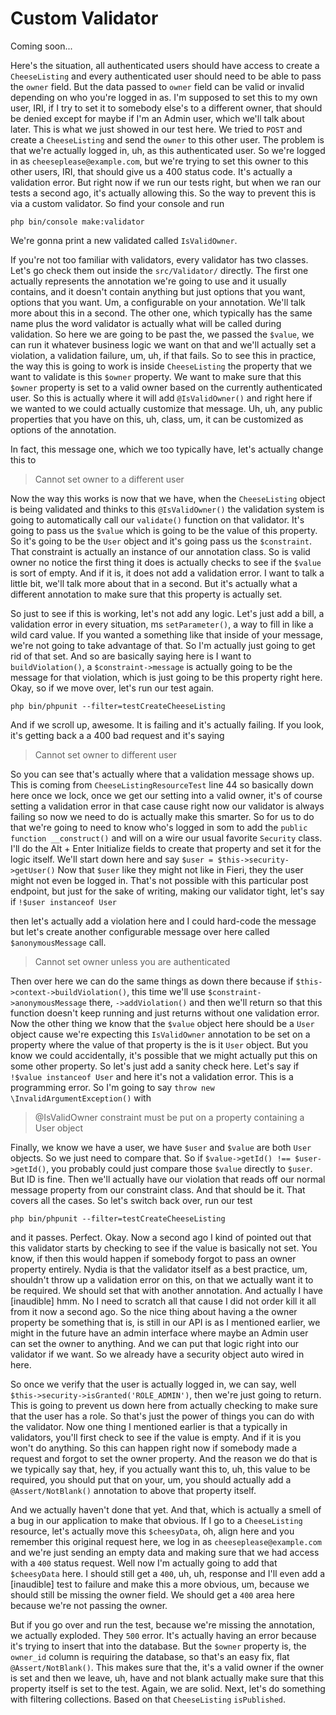 # Custom Validator

Coming soon...

Here's the situation, all authenticated users should have access to create a 
`CheeseListing` and every authenticated user should need to be able to pass the `owner` field.
But the data passed to `owner` field can be valid or invalid depending on who you're
logged in as. I'm supposed to set this to my own user, IRI, if I try to set it to
somebody else's to a different owner, that should be denied except for maybe if I'm
an Admin user, which we'll talk about later. This is what we just showed in our test
here. We tried to `POST` and create a `CheeseListing` and send the `owner` to this other
user. The problem is that we're actually logged in, uh, as this authenticated user.
So we're logged in as `cheeseplease@example.com`, but we're trying to set this owner
to this other users, IRI, that should give us a 400 status code. It's actually a
validation error. But right now if we run our tests right, but when we ran our tests
a second ago, it's actually allowing this. So the way to prevent this is via a custom
validator. So find your console and run 

```terminal
php bin/console make:validator
```

We're gonna print a new validated called `IsValidOwner`.

If you're not too familiar with validators, every validator has two classes. Let's go
check them out inside the `src/Validator/` directly. The first one actually
represents the annotation we're going to use and it usually contains, and it doesn't
contain anything but just options that you want, options that you want. Um, a
configurable on your annotation. We'll talk more about this in a second. The other
one, which typically has the same name plus the word validator is actually what will
be called during validation. So here we are going to be past the, we passed the
`$value`, we can run it whatever business logic we want on that and we'll actually set a
violation, a validation failure, um, uh, if that fails. So to see this in practice,
the way this is going to work is inside `CheeseListing` the property that we want to
validate is this `$owner` property. We want to make sure that this `$owner` property is set
to a valid owner based on the currently authenticated user. So this is actually where
it will add `@IsValidOwner()` and right here if we wanted to we could actually
customize that message. Uh, uh, any public properties that you have on this, uh,
class, um, it can be customized as options of the annotation.

In fact, this message one, which we too typically have, let's actually change this to

> Cannot set owner to a different user 

Now the way this works is now that we have,
when the `CheeseListing` object is being validated and thinks to this `@IsValidOwner()`
the validation system is going to automatically call our `validate()` function on
that validator. It's going to pass us the `$value` which is going to be the value of
this property. So it's going to be the `User` object and it's going pass us the
`$constraint`. That constraint is actually an instance of our annotation class. So is
valid owner no notice the first thing it does is actually checks to see if the `$value`
is sort of empty. And if it is, it does not add a validation error. I want to talk a
little bit, we'll talk more about that in a second. But it's actually what a
different annotation to make sure that this property is actually set.

So just to see if this is working, let's not add any logic. Let's just add a bill, a
validation error in every situation, ms `setParameter()`, a way to fill in like a wild
card value. If you wanted a something like that inside of your message, we're not
going to take advantage of that. So I'm actually just going to get rid of that set.
And so are basically saying here is I want to `buildViolation()`, a
`$constraint->message` is actually going to be the message for that violation, which is
just going to be this property right here. Okay, so if we move over, let's run our
test again.

```terminal-silent
php bin/phpunit --filter=testCreateCheeseListing
```

And if we scroll up, awesome. It is failing and it's actually failing. If you look,
it's getting back a a 400 bad request and it's saying 

> Cannot set owner to different user


So you can see that's actually where that a validation message shows up. This
is coming from `CheeseListingResourceTest` line 44
so basically down here once we lock, once we get our setting into a valid owner, it's
of course setting a validation error in that case cause right now our validator is
always failing so now we need to do is actually make this smarter. So for us to do
that we're going to need to know who's logged in som to add the 
`public function __construct()` and will on a wire our usual favorite `Security` class.
I'll do the Alt + Enter Initialize fields to create that property and set it
for the logic itself. We'll start down here and say `$user = $this->security->getUser()`
Now that `$user` like they might not like in Fieri, they the user might not even
be logged in. That's not possible with this particular post endpoint, but just for
the sake of writing, making our validator tight, let's say if `!$user instanceof User`

then let's actually add a violation here and I could hard-code the message but let's
create another configurable message over here called `$anonymousMessage` call. 

> Cannot set owner unless you are authenticated

Then over here we can do the same things as down there because if 
`$this->context->buildViolation()`, this time we'll use `$constraint->anonymousMessage` there, 
`->addViolation()` and then we'll return so that this function doesn't keep running and just
returns without one validation error. Now the other thing we know that the `$value`
object here should be a `User` object cause we're expecting this `IsValidOwner`
annotation to be set on a property where the value of that property is the is it `User`
object. But you know we could accidentally, it's possible that we might actually put
this on some other property. So let's just add a sanity check here. Let's say if 
`!$value instanceof User` and here it's not a validation error. This is a programming
error. So I'm going to say `throw new \InvalidArgumentException()` with

> @IsValidOwner constraint must be put on a property containing a User object

Finally, we know we have a user, we have `$user` and `$value` are both `User` objects. 
So we just need to compare that. So if `$value->getId() !== $user->getId()`, you
probably could just compare those `$value` directly to `$user`. But ID is fine. Then we'll
actually have our violation that reads off our normal message property from our
constraint class. And that should be it. That covers all the cases. So let's switch
back over, run our test 

```terminal-silent
php bin/phpunit --filter=testCreateCheeseListing
```

and it passes. Perfect. Okay. Now a second ago I kind of
pointed out that this validator starts by checking to see if the value is basically
not set. You know, if then this would happen if somebody forgot to pass an owner
property entirely. Nydia is that the validator itself as a best practice, um,
shouldn't throw up a validation error on this, on that we actually want it to be
required. We should set that with another annotation. And actually I have [inaudible]
hmm. No I need to scratch all that cause I did not order kill it all from it now a
second ago. So the nice thing about having a the owner property be something that is,
is still in our API is as I mentioned earlier, we might in the future have an admin
interface where maybe an Admin user can set the owner to anything. And we can put
that logic right into our validator if we want. So we already have a security object
auto wired in here.

So once we verify that the user is actually logged in, we can say, well 
`$this->security->isGranted('ROLE_ADMIN')`, then we're just going to return. This
is going to prevent us down here from actually checking to make sure that the user
has a role. So that's just the power of things you can do with the validator. Now one
thing I mentioned earlier is that a typically in validators, you'll first check to
see if the value is empty. And if it is you won't do anything. So this can happen
right now if somebody made a request and forgot to set the owner property. And the
reason we do that is we typically say that, hey, if you actually want this to, uh,
this value to be required, you should put that on your, um, you should actually add a
`@Assert/NotBlank()` annotation to above that property itself.

And we actually haven't done that yet. And that, which is actually a smell of a bug
in our application to make that obvious. If I go to a `CheeseListing` resource, let's
actually move this `$cheesyData`, oh, align here and you remember this original request
here, we log in as `cheeseplease@example.com` and we're just sending an empty data
and making sure that we had access with a `400` status request. Well now I'm actually
going to add that `$cheesyData` here. I should still get a `400`, uh, uh, response and
I'll even add a [inaudible] test to failure and make this a more obvious, um, because
we should still be missing the owner field. We should get a `400` area here because
we're not passing the owner.

But if you go over and run the test, because we're missing the annotation, we
actually exploded. They `500` error. It's actually having an error because it's trying
to insert that into the database. But the `$owner` property is, the `owner_id` column is
requiring the database, so that's an easy fix, flat `@Assert/NotBlank()`. This makes sure
that the, it's a valid owner if the owner is set and then we leave, uh, have and not
blank actually make sure that this property itself is set to the test. Again, we are
solid. Next, let's do something with filtering collections. Based on that `CheeseListing`
`isPublished`.